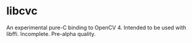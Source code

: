 # libcvc

An experimental pure-C binding to OpenCV 4. 
Intended to be used with libffi. Incomplete. Pre-alpha quality.
